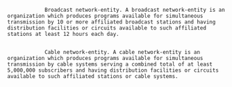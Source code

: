 
                Broadcast network-entity. A broadcast network-entity is an organization which produces programs available for simultaneous transmission by 10 or more affiliated broadcast stations and having distribution facilities or circuits available to such affiliated stations at least 12 hours each day.


                Cable network-entity. A cable network-entity is an organization which produces programs available for simultaneous transmission by cable systems serving a combined total of at least 5,000,000 subscribers and having distribution facilities or circuits available to such affiliated stations or cable systems.

